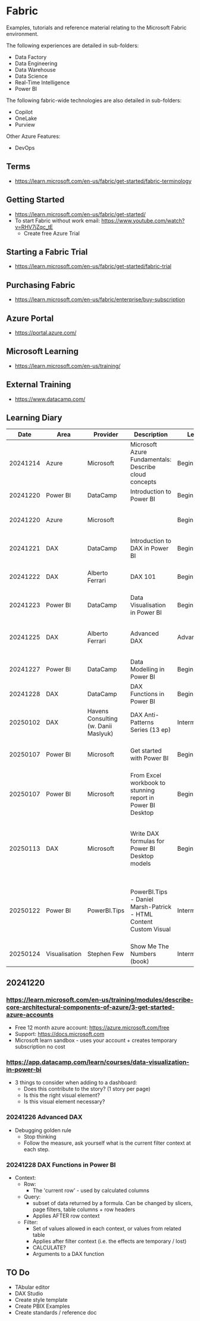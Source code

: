 # Fabric
Examples, tutorials and reference material relating to the Microsoft Fabric environment.

The following experiences are detailed in sub-folders:
- Data Factory
- Data Engineering
- Data Warehouse
- Data Science
- Real-Time Intelligence
- Power BI

The following fabric-wide technologies are also detailed in sub-folders:
- Copilot
- OneLake
- Purview

Other Azure Features:
- DevOps
  

## Terms
- https://learn.microsoft.com/en-us/fabric/get-started/fabric-terminology

## Getting Started
- https://learn.microsoft.com/en-us/fabric/get-started/
- To start Fabric without work email: https://www.youtube.com/watch?v=RHV7jZqc_tE
  - Create free Azure Trial

## Starting a Fabric Trial
- https://learn.microsoft.com/en-us/fabric/get-started/fabric-trial

## Purchasing Fabric
- https://learn.microsoft.com/en-us/fabric/enterprise/buy-subscription

## Azure Portal
- https://portal.azure.com/

## Microsoft Learning
- https://learn.microsoft.com/en-us/training/

## External Training
- https://www.datacamp.com/

## Learning Diary

| Date     | Area          | Provider                             | Description                                                      | Level        | Duration  | Url                                                                                                                             | Status            | Rating | Comments                                                                |
| -------- | ------------- | ------------------------------------ | ---------------------------------------------------------------- | ------------ | --------- | ------------------------------------------------------------------------------------------------------------------------------- | ----------------- | ------ | ----------------------------------------------------------------------- |
| 20241214 | Azure         | Microsoft                            | Microsoft Azure Fundamentals: Describe cloud concepts            | Beginner     | 1hr       | https://learn.microsoft.com/en-us/training/paths/microsoft-azure-fundamentals-describe-cloud-concepts/                          | Completed         | **     |                                                                         |
| 20241220 | Power BI      | DataCamp                             | Introduction to Power BI                                         | Beginner     | 4hr       | https://app.datacamp.com/learn/courses/introduction-to-power-bi                                                                 | Completed         | ***    |                                                                         |
| 20241220 | Azure         | Microsoft                            |                                                                  | Beginner     | 1hr       | https://learn.microsoft.com/en-us/training/modules/describe-core-architectural-components-of-azure/3-get-started-azure-accounts | In Progress       |        |                                                                         |
| 20241221 | DAX           | DataCamp                             | Introduction to DAX in Power BI                                  | Beginner     | 3hr       | https://campus.datacamp.com/courses/introduction-to-dax-in-power-bi/getting-started-with-dax?ex=1                               | Completed         | ****   |                                                                         |
| 20241222 | DAX           | Alberto Ferrari                      | DAX 101                                                          | Beginner     | 2hr       | https://www.youtube.com/watch?v=klQAZLr5vxA                                                                                     | Completed         | *****  | Good explanation of DAX basics                                          |
| 20241223 | Power BI      | DataCamp                             | Data Visualisation in Power BI                                   | Beginner     | 3hr       | https://app.datacamp.com/learn/courses/data-visualization-in-power-bi                                                           | Completed         | ***    |                                                                         |
| 20241225 | DAX           | Alberto Ferrari                      | Advanced DAX                                                     | Advanced     | 2hr       | https://www.youtube.com/watch?v=6ncHnWMEdic                                                                                     | Completed         | *****  | Good explanation of evaluation context                                  |
| 20241227 | Power BI      | DataCamp                             | Data Modelling in Power BI                                       | Beginner     | 3hr       | https://app.datacamp.com/learn/courses/data-modeling-in-power-bi                                                                | Completed         | ***    |                                                                         |
| 20241228 | DAX           | DataCamp                             | DAX Functions in Power BI                                        | Beginner     | 3hr       | https://app.datacamp.com/learn/courses/dax-functions-in-power-bi                                                                | Completed         | **     |                                                                         |
| 20250102 | DAX           | Havens Consulting (w. Danii Maslyuk) | DAX Anti-Patterns Series (13 ep)                                 | Intermediate | 5hr       | https://www.youtube.com/playlist?list=PLzN99cpDw6oA4R_YAmkoJpq-g_Dl8i_rh                                                        | Completed (13/13) | ****   |                                                                         |
| 20250107 | Power BI      | Microsoft                            | Get started with Power BI                                        | Beginner     | 1hr 30min | https://learn.microsoft.com/en-us/training/paths/get-started-power-bi/                                                          | Completed         | **     | Very basic tour - focus on consumers                                    |
| 20250107 | Power BI      | Microsoft                            | From Excel workbook to stunning report in Power BI Desktop       | Beginner     | 20mins    | https://learn.microsoft.com/en-gb/power-bi/create-reports/desktop-excel-stunning-report                                         | Completed         | **     | Create a basic dashboard                                                |
| 20250113 | DAX           | Microsoft                            | Write DAX formulas for Power BI Desktop models                   | Beginner     | 27mins    | https://learn.microsoft.com/en-us/training/modules/dax-power-bi-write-formulas/?source=learn                                    | Completed         | *****  | Good clear intro to key DAX operators, functions and calculation types. |
| 20250122 | Power BI      | PowerBI.Tips                         | PowerBI.Tips - Daniel Marsh-Patrick - HTML Content Custom Visual | Intermediate | 1hr 26m   | https://www.youtube.com/watch?v=gLyZukIpUg8                                                                                     | Completed         | ****   | Html Content - using images, hyperlinks, HTML content, SVG etc          |
| 20250124 | Visualisation | Stephen Few                          | Show Me The Numbers (book)                                       | Intermediate | 15hr      | n/a                                                                                                                             | 50% Completed     | *****  | Visualisation bible                                                     |

## 20241220

### https://learn.microsoft.com/en-us/training/modules/describe-core-architectural-components-of-azure/3-get-started-azure-accounts
- Free 12 month azure account: https://azure.microsoft.com/free
- Support: https://docs.microsoft.com
- Microsoft learn sandbox - uses your account + creates temporary subscription no cost

### https://app.datacamp.com/learn/courses/data-visualization-in-power-bi
- 3 things to consider when adding to a dashboard:
  - Does this contribute to the story? (1 story per page)
  - Is this the right visual element?
  - Is this visual element necessary?

### 20241226 Advanced DAX
- Debugging golden rule
  - Stop thinking
  - Follow the measure, ask yourself what is the current filter context at each step.

### 20241228 DAX Functions in Power BI
- Context:
  - Row:
    - The 'current row' - used by calculated columns 
  - Query:
    - subset of data returned by a formula. Can be changed by slicers, page filters, table columns + row headers
    - Applies AFTER row context
  - Filter:
    - Set of values allowed in each context, or values from related table
    - Applies after filter context (i.e. the effects are temporary / lost)
    - CALCULATE?
    - Arguments to a DAX function

## TO Do
- TAbular editor
- DAX Studio
- Create style template
- Create PBIX Examples
- Create standards / reference doc